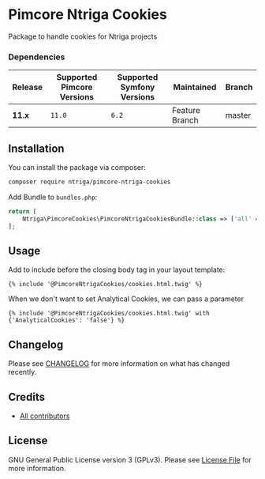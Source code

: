 # Pimcore Ntriga Cookies

Package to handle cookies for Ntriga projects

### Dependencies

| Release  | Supported Pimcore Versions | Supported Symfony Versions | Maintained     | Branch |
|----------|----------------------------|----------------------------|----------------|--------|
| **11.x** | `11.0`                     | `6.2`                      | Feature Branch | master |

## Installation

You can install the package via composer:

```bash
composer require ntriga/pimcore-ntriga-cookies
```

Add Bundle to `bundles.php`:

```php
return [
    Ntriga\PimcoreCookies\PimcoreNtrigaCookiesBundle::class => ['all' => true],
];
```
## Usage

Add to include before the closing body tag in your layout template:
    
```twig
{% include '@PimcoreNtrigaCookies/cookies.html.twig' %}
```
When we don't want to set Analytical Cookies, we can pass a parameter
```
{% include '@PimcoreNtrigaCookies/cookies.html.twig' with {'AnalyticalCookies': 'false'} %}
```

## Changelog
Please see [CHANGELOG](CHANGELOG.md) for more information on what has changed recently.

## Credits
- [All contributors](../../contributors)

## License
GNU General Public License version 3 (GPLv3). Please see [License File](./LICENSE.md) for more information.

